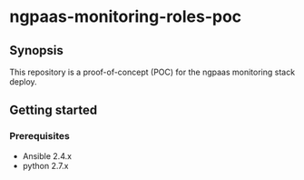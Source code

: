 # ngpaas-monitoring-roles-poc

## Synopsis
This repository is a proof-of-concept (POC) for the ngpaas monitoring stack deploy.

## Getting started

### Prerequisites
* Ansible 2.4.x
* python 2.7.x
